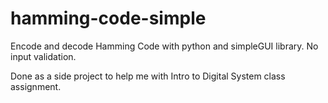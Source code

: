 # hamming-code-simple
Encode and decode Hamming Code with python and simpleGUI library. No input validation.

Done as a side project to help me with Intro to Digital System class assignment.
